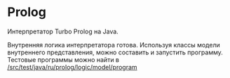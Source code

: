 # Prolog
Интерпретатор Turbo Prolog на Java.

Внутренняя логика интерпретатора готова. Используя классы модели внутреннего представления, можно составить и запустить программу.  
Тестовые программы можно найти в [/src/test/java/ru/prolog/logic/model/program](https://github.com/FalaleevMaxim/Prolog/tree/master/src/test/java/ru/prolog/logic/model/program)
